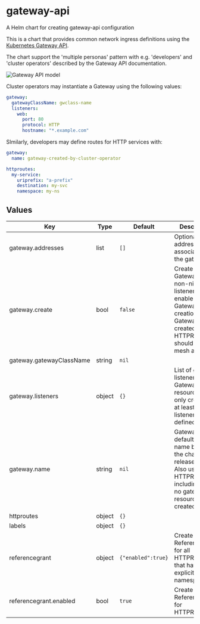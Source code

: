 # gateway-api

A Helm chart for creating gateway-api configuration

This is a chart that provides common network ingress definitions using the [Kubernetes Gateway API](https://github.com/kubernetes-sigs/gateway-api).

The chart support the 'multiple personas' pattern with e.g. 'developers' and 'cluster operators' described by the Gateway API documentation.

![Gateway API model](https://gateway-api.sigs.k8s.io/images/api-model.png)

Cluster operators may instantiate a Gateway using the following values:

```yaml
gateway:
  gatewayClassName: gwclass-name
  listeners:
    web:
      port: 80
      protocol: HTTP
      hostname: "*.example.com"
```

SImilarly, developers may define routes for HTTP services with:

```yaml
gateway:
  name: gateway-created-by-cluster-operator

httproutes:
  my-service:
    uriprefix: "a-prefix"
    destination: my-svc
    namespace: my-ns
```

## Values

| Key | Type | Default | Description |
|-----|------|---------|-------------|
| gateway.addresses | list | `[]` | Optional list of addresses to associate with the gateway |
| gateway.create | bool | `false` | Create Gateway. A non-nil list of listeners also enable Gateway creation. If no Gateway is created the HTTPRoutes should be mesh attached. |
| gateway.gatewayClassName | string | `nil` |  |
| gateway.listeners | object | `{}` | List of gateway listeners. Gateway resources are only created if at least one listener is defined |
| gateway.name | string | `nil` | Gateway name defaults to a name based on the chart release name. Also used for HTTPRoutes, including when no gateway resource is created |
| httproutes | object | `{}` |  |
| labels | object | `{}` |  |
| referencegrant | object | `{"enabled":true}` | Create ReferenceGrant for all HTTPRoute's that have an explicit namespace. |
| referencegrant.enabled | bool | `true` | Create ReferenceGrant for HTTPRoutes |
